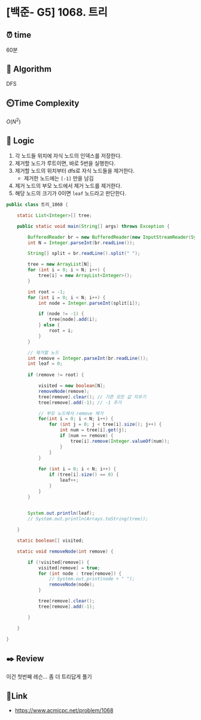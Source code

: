 
# [백준- G5] 1068. 트리

## ⏰  **time**
60분

## :pushpin: **Algorithm**
DFS

## ⏲️**Time Complexity**
$O(N^2)$

## :round_pushpin: **Logic**

1. 각 노드들 위치에 자식 노드의 인덱스를 저장한다.
2. 제거할 노드가 루트이면, 바로 5번을 실행한다.
3. 제거할 노드의 위치부터 dfs로 자식 노드들을 제거한다.
    - 제거한 노드에는 `[-1]` 만을 남김
4. 제거 노드의 부모 노드에서 제거 노드를 제거한다.
5. 해당 노드의 크기가 0이면 `leaf` 노드라고 판단한다.


```java
public class 트리_1068 {

	static List<Integer>[] tree;

	public static void main(String[] args) throws Exception {

		BufferedReader br = new BufferedReader(new InputStreamReader(System.in));
		int N = Integer.parseInt(br.readLine());

		String[] split = br.readLine().split(" ");

		tree = new ArrayList[N];
		for (int i = 0; i < N; i++) {
			tree[i] = new ArrayList<Integer>();
		}

		int root = -1;
		for (int i = 0; i < N; i++) {
			int node = Integer.parseInt(split[i]);

			if (node != -1) {
				tree[node].add(i);
			} else {
				root = i;
			}
		}

        // 제거할 노드
		int remove = Integer.parseInt(br.readLine()); 
		int leaf = 0;
		
		if (remove != root) {

			visited = new boolean[N];
			removeNode(remove);
			tree[remove].clear(); // 기존 모든 값 지우기
			tree[remove].add(-1); // -1 추가

            // 부모 노드에서 remove 제거
			for(int i = 0; i < N; i++) { 
			    for (int j = 0; j < tree[i].size(); j++) { 
			    	int num = tree[i].get(j);
			        if (num == remove) { 
			            tree[i].remove(Integer.valueOf(num)); 
			        } 
			    } 
			}
			
			for (int i = 0; i < N; i++) {
				if (tree[i].size() == 0) {
					leaf++;
				}
			}
		}

		
		System.out.println(leaf);
		// System.out.println(Arrays.toString(tree));

	}

	static boolean[] visited;

	static void removeNode(int remove) {

		if (!visited[remove]) {
			visited[remove] = true;
			for (int node : tree[remove]) {
				// System.out.print(node + " ");
				removeNode(node);
			}

			tree[remove].clear();
			tree[remove].add(-1);

		}

	}

}

```

## :black_nib: **Review**
이건 첫번째 레슨... 좀 더 트리답게 풀기

## 📡**Link**
- https://www.acmicpc.net/problem/1068

